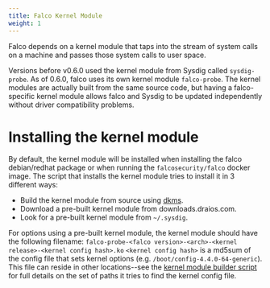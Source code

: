 ```yaml
---
title: Falco Kernel Module
weight: 1
---
```


Falco depends on a kernel module that taps into the stream of system calls on a machine and passes those system calls to user space.

Versions before v0.6.0 used the kernel module from Sysdig called `sysdig-probe`. As of 0.6.0, falco uses its own kernel module `falco-probe`. The kernel modules are actually built from the same source code, but having a falco-specific kernel module allows falco and Sysdig to be updated independently without driver compatibility problems.

# Installing the kernel module

By default, the kernel module will be installed when installing the falco debian/redhat package or when running the `falcosecurity/falco` docker image. The script that installs the kernel module tries to install it in 3 different ways:

* Build the kernel module from source using [dkms](https://en.wikipedia.org/wiki/Dynamic_Kernel_Module_Support).
* Download a pre-built kernel module from downloads.draios.com.
* Look for a pre-built kernel module from `~/.sysdig`.

For options using a pre-built kernel module, the kernel module should have the following filename: `falco-probe-<falco version>-<arch>-<kernel release>-<kernel config hash>.ko` `<kernel config hash>` is a md5sum of the config file that sets kernel options (e.g. `/boot/config-4.4.0-64-generic`). This file can reside in other locations--see the [kernel module builder script](https://github.com/draios/sysdig/blob/dev/scripts/sysdig-probe-loader) for full details on the set of paths it tries to find the kernel config file.
